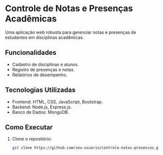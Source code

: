 # Controle de Notas e Presenças Acadêmicas

Uma aplicação web robusta para gerenciar notas e presenças de estudantes em disciplinas acadêmicas.

## Funcionalidades
- Cadastro de disciplinas e alunos.
- Registro de presenças e notas.
- Relatórios de desempenho.

## Tecnologias Utilizadas
- Frontend: HTML, CSS, JavaScript, Bootstrap.
- Backend: Node.js, Express.js.
- Banco de Dados: MongoDB.

## Como Executar
1. Clone o repositório:
   ```bash
   git clone https://github.com/seu-usuario/controle-notas-presencas.git
